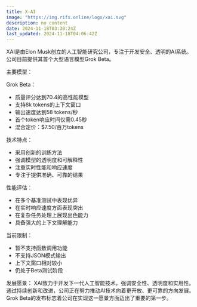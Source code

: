```yaml
---
title: X-AI
image: "https://img.rifx.online/logo/xai.svg"
description: no content
date: 2024-11-18T03:30:24Z
last_updated: 2024-11-18T04:06:42Z
---
```


XAI是由Elon Musk创立的人工智能研究公司，专注于开发安全、透明的AI系统。公司目前提供其首个大型语言模型Grok Beta。

主要模型：

Grok Beta：
- 质量评分达到70.4的高性能模型
- 支持8k tokens的上下文窗口
- 输出速度达到58 tokens/秒
- 首个token响应时间仅需0.45秒
- 混合定价：$7.50/百万tokens

技术特点：
- 采用创新的训练方法
- 强调模型的透明度和可解释性
- 注重实时性能和响应速度
- 专注于提供准确、可靠的结果

性能评估：
- 在多个基准测试中表现优异
- 在实时响应速度方面表现突出
- 在复杂任务处理上展现出色能力
- 具备强大的上下文理解能力

当前限制：
- 暂不支持函数调用功能
- 不支持JSON模式输出
- 上下文窗口相对较小
- 仍处于Beta测试阶段

发展愿景：
XAI致力于开发下一代人工智能技术，强调安全性、透明度和实用性。通过持续创新和改进，公司正在努力推动AI技术向着更开放、更可靠的方向发展。Grok Beta的发布标志着公司在实现这一愿景方面迈出了重要的第一步。 

